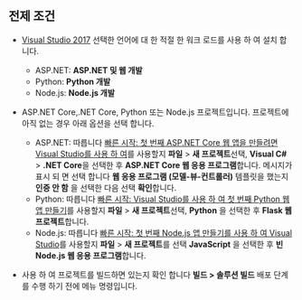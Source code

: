 ## <a name="prerequisites"></a>전제 조건

* [Visual Studio 2017](https://visualstudio.microsoft.com/downloads/?utm_medium=microsoft&utm_source=docs.microsoft.com&utm_campaign=button+cta&utm_content=download+vs2017) 선택한 언어에 대 한 적절 한 워크 로드를 사용 하 여 설치 합니다.
  * ASP.NET: **ASP.NET 및 웹 개발**
  * Python: **Python 개발**
  * Node.js: **Node.js 개발**

* ASP.NET Core,.NET Core, Python 또는 Node.js 프로젝트입니다. 프로젝트에 아직 없는 경우 아래 옵션을 선택 합니다.
  * ASP.NET: 따릅니다 [빠른 시작: 첫 번째 ASP.NET Core 웹 앱을 만들려면 Visual Studio를 사용 하 여](../../ide/quickstart-aspnet-core.md)를 사용할지 **파일** > **새 프로젝트**선택,  **Visual C#** > **.NET Core**을 선택한 후 **ASP.NET Core 웹 응용 프로그램**합니다. 메시지가 표시 되 면 선택 합니다 **웹 응용 프로그램 (모델-뷰-컨트롤러)** 템플릿을 했는지 **인증 안 함** 을 선택한 다음 선택 **확인**합니다.
  * Python: 따릅니다 [빠른 시작: Visual Studio를 사용 하 여 첫 번째 Python 웹 앱 만들기](../../ide/quickstart-python.md)를 사용할지 **파일** > **새 프로젝트**선택, **Python** 을 선택한 후 **Flask 웹 프로젝트**합니다.
  * Node.js: 따릅니다 [빠른 시작: 첫 번째 Node.js 앱 만들기를 사용 하 여 Visual Studio](../../ide/quickstart-nodejs.md)를 사용할지 **파일** > **새 프로젝트**를 선택 **JavaScript** 을 선택한 후 **빈 Node.js 웹 응용 프로그램**합니다.

* 사용 하 여 프로젝트를 빌드하면 있는지 확인 합니다 **빌드 > 솔루션 빌드** 배포 단계를 수행 하기 전에 메뉴 명령입니다.